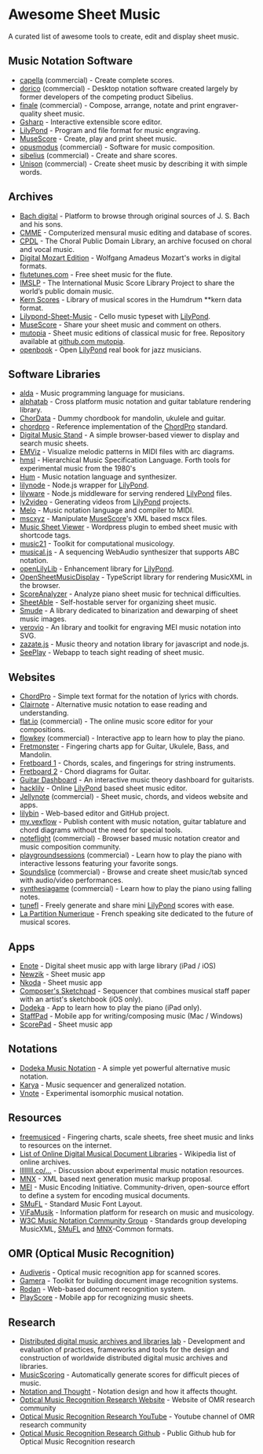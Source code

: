 # Awesome Sheet Music

A curated list of awesome tools to create, edit and display sheet music.


## Music Notation Software

- [capella] \(commercial\) - Create complete scores.
- [dorico] \(commercial\) - Desktop notation software created largely by former
  developers of the competing product Sibelius.
- [finale] \(commercial\) - Compose, arrange, notate and print
  engraver-quality sheet music.
- [Gsharp] - Interactive extensible score editor.
- [LilyPond] - Program and file format for music engraving.
- [MuseScore] - Create, play and print sheet music.
- [opusmodus] \(commercial\) - Software for music composition.
- [sibelius] \(commercial\) - Create and share scores.
- [Unison] \(commercial\) - Create sheet music by describing it with simple words.

[capella]: http://capella.de
[finale]: http://finalemusic.com
[Gsharp]: https://www.common-lisp.net/project/gsharp/
[LilyPond]: http://lilypond.org
[MuseScore]: http://musescore.org
[opusmodus]: http://opusmodus.com
[sibelius]: http://sibelius.com
[dorico]: https://www.steinberg.net/en/products/dorico/start.html
[Unison]: https://unisonofficial.com/html/about.html


## Archives

- [Bach digital] - Platform to browse through original sources
  of J. S. Bach and his sons.
- [CMME] - Computerized mensural music editing and database of scores.
- [CPDL] - The Choral Public Domain Library, an archive focused on
  choral and vocal music.
- [Digital Mozart Edition] - Wolfgang Amadeus Mozart's works in digital formats.
- [flutetunes.com] - Free sheet music for the flute.
- [IMSLP] - The International Music Score Library Project
  to share the world’s public domain music.
- [Kern Scores] - Library of musical scores in the Humdrum \*\*kern data format.
- [Lilypond-Sheet-Music] - Cello music typeset with [LilyPond].
- [MuseScore] - Share your sheet music and comment on others.
- [mutopia] - Sheet music editions of classical music for free.
   Repository available at [github.com mutopia].
- [openbook] - Open [LilyPond] real book for jazz musicians.

[Bach digital]: https://www.bach-digital.de
[CMME]: https://www.cmme.org
[Digital Mozart Edition]: https://dme-webdev.mozarteum.at
[CPDL]: https://www.cpdl.org
[flutetunes.com]: http://flutetunes.com
[IMSLP]: http://imslp.org
[Kern Scores]: http://kern.humdrum.org/
[Lilypond-Sheet-Music]: https://github.com/cellist/Lilypond-Sheet-Music
[MuseScore]: http://musescore.com
[mutopia]: http://www.mutopiaproject.org
[github.com mutopia]: https://github.com/chrissawer/The-Mutopia-Project
[openbook]: https://github.com/veltzer/openbook


## Software Libraries

- [alda] - Music programming language for musicians.
- [alphatab] - Cross platform music notation and
  guitar tablature rendering library.
- [ChorData] - Dummy chordbook for mandolin, ukulele and guitar.
- [chordpro] - Reference implementation of the [ChordPro] standard.
- [Digital Music Stand] - A simple browser-based viewer to display and search music sheets.
- [EMViz] - Visualize melodic patterns in MIDI files with arc diagrams.
- [hmsl] - Hierarchical Music Specification Language.
  Forth tools for experimental music from the 1980's
- [Hum] - Music notation language and synthesizer.
- [lilynode] - Node.js wrapper for [LilyPond].
- [lilyware] - Node.js middleware for serving rendered [LilyPond] files.
- [ly2video] - Generating videos from [LilyPond] projects.
- [Melo] - Music notation language and compiler to MIDI.
- [mscxyz] - Manipulate [MuseScore]'s XML based mscx files.
- [Music Sheet Viewer] - Wordpress plugin to embed
    sheet music with shortcode tags.
- [music21] - Toolkit for computational musicology.
- [musical.js] - A sequencing WebAudio synthesizer
    that supports ABC notation.
- [openLilyLib] - Enhancement library for [LilyPond].
- [OpenSheetMusicDisplay] - TypeScript library for rendering MusicXML in the browser.
- [ScoreAnalyzer] - Analyze piano sheet music for technical difficulties.
- [SheetAble] - Self-hostable server for organizing sheet music.
- [Smude] - A library dedicated to binarization and dewarping of sheet music images.
- [verovio] - An library and toolkit for
  engraving MEI music notation into SVG.
- [zazate.js] - Music theory and notation library
  for javascript and node.js.
- [SeePlay] - Webapp to teach sight reading of sheet music.

[alda]: https://github.com/alda-lang/alda
[alphatab]: http://alphatab.net
[ChorData]: https://github.com/starenka/chordata
[chordpro]: https://github.com/ChordPro/chordpro
[Digital Music Stand]: https://github.com/PatWie/digitalmusicstand
[EMViz]: https://github.com/carterenyi/emviz
[hmsl]: https://github.com/philburk/hmsl
[Hum]: https://github.com/crbulakites/hum
[lilynode]: https://github.com/adius/lilynode
[lilyware]: https://github.com/adius/lilyware
[ly2video]: https://github.com/aspiers/ly2video
[Melo]: https://github.com/Mistodon/melo
[mscxyz]: https://github.com/Josef-Friedrich/mscxyz
[Music Sheet Viewer]: https://wordpress.org/plugins/music-sheet-viewer/
[music21]: https://github.com/cuthbertLab/music21
[musical.js]: https://github.com/PencilCode/musical.js
[openLilyLib]: https://openlilylib.org
[OpenSheetMusicDisplay]: https://github.com/opensheetmusicdisplay/opensheetmusicdisplay
[ScoreAnalyzer]: https://github.com/Vassantha/ScoreAnalyzer
[SeePlay]: https://github.com/LearningNerd/seeplay
[SheetAble]: https://sheetable.net
[Smude]: https://github.com/sonovice/smude
[verovio]: https://github.com/rism-ch/verovio
[zazate.js]: https://github.com/btwael/zazate.js


## Websites

- [ChordPro] - Simple text format for the notation of lyrics with chords.
- [Clairnote] - Alternative music notation to ease reading and understanding.
- [flat.io] \(commercial\) - The online music score editor for your compositions.
- [flowkey] \(commercial\) - Interactive app to learn how to play the piano.
- [Fretmonster] - Fingering charts app for Guitar, Ukulele, Bass, and Mandolin.
- [Fretboard 1] - Chords, scales, and fingerings for string instruments.
- [Fretboard 2] - Chord diagrams for Guitar.
- [Guitar Dashboard] - An interactive music theory dashboard for guitarists.
- [hacklily] - Online [LilyPond] based sheet music editor.
- [Jellynote] \(commercial\) - Sheet music, chords, and videos website and apps.
- [lilybin] - Web-based editor and GitHub project.
- [my.vexflow] - Publish content with music notation, guitar tablature
  and chord diagrams without the need for special tools.
- [noteflight] \(commercial\) - Browser based music notation creator and
  music composition community.
- [playgroundsessions] \(commercial\) - Learn how to play the piano with
  interactive lessons featuring your favorite songs.
- [Soundslice] \(commercial\) -
    Browse and create sheet music/tab synced with audio/video performances.
- [synthesiagame] \(commercial\) - Learn how to play the piano
  using falling notes.
- [tunefl] - Freely generate and share mini [LilyPond] scores with ease.
- [La Partition Numerique] -
    French speaking site dedicated to the future of musical scores.


[ChordPro]: https://www.chordpro.org
[Clairnote]: https://clairnote.org
[flat.io]: https://flat.io
[flowkey]: https://www.flowkey.com/en
[Fretboard 1]: https://github.com/fredericcormier/Fretboard
[Fretboard 2]: http://davidpots.com/fretboard/
[Fretmonster]: http://playsongnotes.com/fretmonster
[Guitar Dashboard]: https://guitardashboard.com/
[hacklily]: https://www.hacklily.org
[Jellynote]: https://www.jellynote.com
[La Partition Numerique]: https://www.partitionnumerique.com
[lilybin]: http://lilybin.com
[my.vexflow]: http://my.vexflow.com
[noteflight]: http://noteflight.com
[playgroundsessions]: https://playgroundsessions.com
[soundslice]: https://www.soundslice.com
[synthesiagame]: http://synthesiagame.com
[tunefl]: https://github.com/tiredpixel/tunefl


## Apps

- [Enote] - Digital sheet music app with large library (iPad / iOS)
- [Newzik] - Sheet music app
- [Nkoda] - Sheet music app
- [Composer's Sketchpad] - Sequencer that combines musical staff paper
  with an artist's sketchbook (iOS only).
- [Dodeka] - App to learn how to play the piano (iPad only).
- [StaffPad] - Mobile app for writing/composing music (Mac / Windows)
- [ScorePad] - Sheet music app


[Enote]: https://enote.com
[Newzik]: https://newzik.com
[Nkoda]: https://www.nkoda.com
[Composer's Sketchpad]: http://composerssketchpad.com
[Dodeka]: https://www.dodekamusic.com/products/dodeka-music-app
[StaffPad]: https://www.staffpad.net
[ScorePad]: https://www.scorepad.ch


## Notations

- [Dodeka Music Notation] - A simple yet powerful alternative music notation.
- [Karya] - Music sequencer and generalized notation.
- [Vnote] - Experimental isomorphic musical notation.

[Dodeka Music Notation]: https://www.dodekamusic.com/learn/alternative-music-notation/
[Karya]: https://github.com/elaforge/karya
[Vnote]: https://fpereiro.github.io/vnote/


## Resources

- [freemusiced] - Fingering charts, scale sheets,
    free sheet music and links to resources on the internet.
- [List of Online Digital Musical Document Libraries][online libs] -
    Wikipedia list of online archives.
- [llllllll.co/…] - Discussion about experimental music notation resources.
- [MNX] - XML based next generation music markup proposal.
- [MEI] - Music Encoding Initiative.
    Community-driven, open-source effort
    to define a system for encoding musical documents.
- [SMuFL] - Standard Music Font Layout.
- [ViFaMusik] - Information platform for research on music and musicology.
- [W3C Music Notation Community Group] -
    Standards group developing MusicXML, [SMuFL] and [MNX]-Common formats.

[freemusiced]: http://freemusiced.org/free-sheet-music-links.html
[llllllll.co/…]: https://llllllll.co/t/experimental-music-notation-resources
[MEI]: https://music-encoding.org
[MNX]: https://w3c.github.io/mnx/
[online libs]:
  https://en.wikipedia.org/wiki/List_of_Online_Digital_Musical_Document_Libraries
[SMuFL]: https://w3c.github.io/smufl/latest/index.html
[ViFaMusik]: https://www.vifamusik.de
[W3C Music Notation Community Group]:
  https://www.w3.org/community/music-notation/


## OMR (Optical Music Recognition)

- [Audiveris] - Optical music recognition app for scanned scores.
- [Gamera] - Toolkit for building document image recognition systems.
- [Rodan] - Web-based document recognition system.
- [PlayScore] - Mobile app for recognizing music sheets.

[Audiveris]: https://github.com/Audiveris/audiveris
[Gamera]: https://gamera.informatik.hsnr.de/
[Rodan]: https://github.com/DDMAL/Rodan
[PlayScore]: https://www.playscore.co/


## Research

- [Distributed digital music archives and libraries lab][ddmal] -
  Development and evaluation of practices, frameworks and tools
  for the design and construction of worldwide distributed
  digital music archives and libraries.
- [MusicScoring] - Automatically generate scores for difficult pieces of music.
- [Notation and Thought] - Notation design and how it affects thought.
- [Optical Music Recognition Research Website][omr-website] - Website of OMR research community
- [Optical Music Recognition Research YouTube][omr-youtube] - Youtube channel of OMR research community
- [Optical Music Recognition Research Github][omr-github] - Public Github hub for Optical Music Recognition research

[ddmal]: http://ddmal.music.mcgill.ca
[MusicScoring]: https://github.com/xwsxethan/MusicScoring
[Notation and Thought]: https://github.com/hypotext/notation
[omr-website]: https://omr-research.net
[omr-youtube]: https://youtube.com/OpticalMusicRecognition
[omr-github]: https://github.com/OMR-Research
